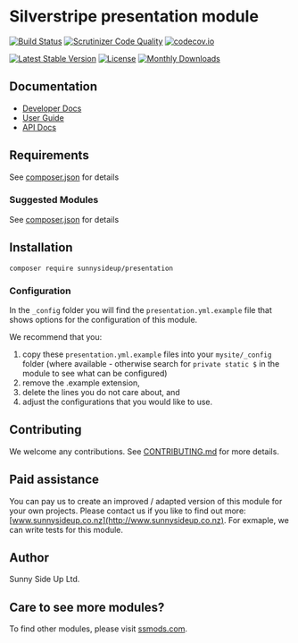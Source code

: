 # Silverstripe presentation module
[![Build Status](https://travis-ci.org/sunnysideup/silverstripe-presentation.svg?branch=master)](https://travis-ci.org/sunnysideup/silverstripe-presentation)
[![Scrutinizer Code Quality](https://scrutinizer-ci.com/g/sunnysideup/silverstripe-presentation/badges/quality-score.png?b=master)](https://scrutinizer-ci.com/g/sunnysideup/silverstripe-presentation/?branch=master)
[![codecov.io](https://codecov.io/github/sunnysideup/silverstripe-presentation/coverage.svg?branch=master)](https://codecov.io/github/sunnysideup/silverstripe-presentation?branch=master)

[![Latest Stable Version](https://poser.pugx.org/sunnysideup/presentation/version)](https://packagist.org/packages/sunnysideup/presentation)
[![License](https://poser.pugx.org/sunnysideup/presentation/license)](https://packagist.org/packages/sunnysideup/presentation)
[![Monthly Downloads](https://poser.pugx.org/sunnysideup/presentation/d/monthly)](https://packagist.org/packages/sunnysideup/presentation)


## Documentation



 * [Developer Docs](docs/en/INDEX.md)
 * [User Guide](docs/en/userguide.md)
 * [API Docs](http://docs.ssmods.com/sunnysideup/presentation/classes.xhtml)


## Requirements



See [composer.json](composer.json) for details


### Suggested Modules



See [composer.json](composer.json) for details


## Installation


```
composer require sunnysideup/presentation
```

### Configuration



In the `_config` folder you will find the `presentation.yml.example`
file that shows options for the configuration of this module.

We recommend that you:

  1. copy these `presentation.yml.example` files into your
`mysite/_config` folder (where available - otherwise search for `private static $` in the module to see what can be configured)
  2. remove the .example extension,
  3. delete the lines you do not care about, and
  4. adjust the configurations that you would like to use.


## Contributing



We welcome any contributions. See [CONTRIBUTING.md](CONTRIBUTING.md) for more details.

## Paid assistance



You can pay us to create an improved / adapted version of this module for your own projects.  Please contact us if you like to find out more: [www.sunnysideup.co.nz](http://www.sunnysideup.co.nz).  For exmaple, we can write tests for this module.  

## Author



Sunny Side Up Ltd.


## Care to see more modules?

To find other modules, please visit [ssmods.com](http://ssmods.com/).
